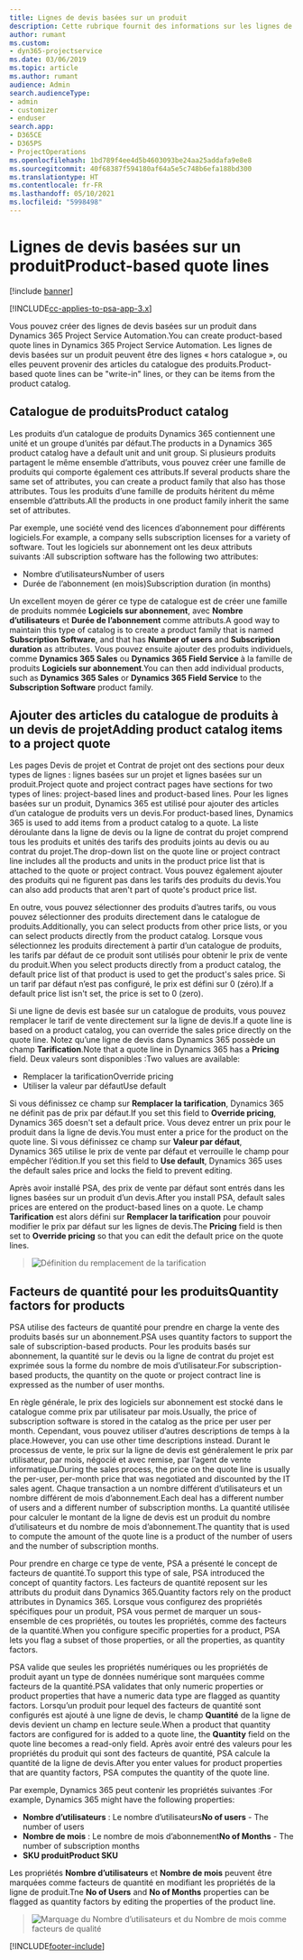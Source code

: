 ```yaml
---
title: Lignes de devis basées sur un produit
description: Cette rubrique fournit des informations sur les lignes de devis basées sur un produit.
author: rumant
ms.custom:
- dyn365-projectservice
ms.date: 03/06/2019
ms.topic: article
ms.author: rumant
audience: Admin
search.audienceType:
- admin
- customizer
- enduser
search.app:
- D365CE
- D365PS
- ProjectOperations
ms.openlocfilehash: 1bd789f4ee4d5b4603093be24aa25addafa9e8e8
ms.sourcegitcommit: 40f68387f594180af64a5e5c748b6efa188bd300
ms.translationtype: HT
ms.contentlocale: fr-FR
ms.lasthandoff: 05/10/2021
ms.locfileid: "5998498"
---
```

# <a name="product-based-quote-lines"></a><span data-ttu-id="85a32-103">Lignes de devis basées sur un produit</span><span class="sxs-lookup"><span data-stu-id="85a32-103">Product-based quote lines</span></span>

[!include [banner](../includes/psa-now-project-operations.md)]

[!INCLUDE[cc-applies-to-psa-app-3.x](../includes/cc-applies-to-psa-app-3x.md)]


<span data-ttu-id="85a32-104">Vous pouvez créer des lignes de devis basées sur un produit dans Dynamics 365 Project Service Automation.</span><span class="sxs-lookup"><span data-stu-id="85a32-104">You can create product-based quote lines in Dynamics 365 Project Service Automation.</span></span> <span data-ttu-id="85a32-105">Les lignes de devis basées sur un produit peuvent être des lignes « hors catalogue », ou elles peuvent provenir des articles du catalogue des produits.</span><span class="sxs-lookup"><span data-stu-id="85a32-105">Product-based quote lines can be "write-in" lines, or they can be items from the product catalog.</span></span>

## <a name="product-catalog"></a><span data-ttu-id="85a32-106">Catalogue de produits</span><span class="sxs-lookup"><span data-stu-id="85a32-106">Product catalog</span></span>

<span data-ttu-id="85a32-107">Les produits d’un catalogue de produits Dynamics 365 contiennent une unité et un groupe d’unités par défaut.</span><span class="sxs-lookup"><span data-stu-id="85a32-107">The products in a Dynamics 365 product catalog have a default unit and unit group.</span></span> <span data-ttu-id="85a32-108">Si plusieurs produits partagent le même ensemble d’attributs, vous pouvez créer une famille de produits qui comporte également ces attributs.</span><span class="sxs-lookup"><span data-stu-id="85a32-108">If several products share the same set of attributes, you can create a product family that also has those attributes.</span></span> <span data-ttu-id="85a32-109">Tous les produits d’une famille de produits héritent du même ensemble d’attributs.</span><span class="sxs-lookup"><span data-stu-id="85a32-109">All the products in one product family inherit the same set of attributes.</span></span>

<span data-ttu-id="85a32-110">Par exemple, une société vend des licences d’abonnement pour différents logiciels.</span><span class="sxs-lookup"><span data-stu-id="85a32-110">For example, a company sells subscription licenses for a variety of software.</span></span> <span data-ttu-id="85a32-111">Tout les logiciels sur abonnement ont les deux attributs suivants :</span><span class="sxs-lookup"><span data-stu-id="85a32-111">All subscription software has the following two attributes:</span></span>

- <span data-ttu-id="85a32-112">Nombre d’utilisateurs</span><span class="sxs-lookup"><span data-stu-id="85a32-112">Number of users</span></span> 
- <span data-ttu-id="85a32-113">Durée de l’abonnement (en mois)</span><span class="sxs-lookup"><span data-stu-id="85a32-113">Subscription duration (in months)</span></span>

<span data-ttu-id="85a32-114">Un excellent moyen de gérer ce type de catalogue est de créer une famille de produits nommée **Logiciels sur abonnement**, avec **Nombre d’utilisateurs** et **Durée de l’abonnement** comme attributs.</span><span class="sxs-lookup"><span data-stu-id="85a32-114">A good way to maintain this type of catalog is to create a product family that is named **Subscription Software**, and that has **Number of users** and **Subscription duration** as attributes.</span></span> <span data-ttu-id="85a32-115">Vous pouvez ensuite ajouter des produits individuels, comme **Dynamics 365 Sales** ou **Dynamics 365 Field Service** à la famille de produits **Logiciels sur abonnement**.</span><span class="sxs-lookup"><span data-stu-id="85a32-115">You can then add individual products, such as **Dynamics 365 Sales** or **Dynamics 365 Field Service** to the **Subscription Software** product family.</span></span>

## <a name="adding-product-catalog-items-to-a-project-quote"></a><span data-ttu-id="85a32-116">Ajouter des articles du catalogue de produits à un devis de projet</span><span class="sxs-lookup"><span data-stu-id="85a32-116">Adding product catalog items to a project quote</span></span>

<span data-ttu-id="85a32-117">Les pages Devis de projet et Contrat de projet ont des sections pour deux types de lignes : lignes basées sur un projet et lignes basées sur un produit.</span><span class="sxs-lookup"><span data-stu-id="85a32-117">Project quote and project contract pages have sections for two types of lines: project-based lines and product-based lines.</span></span> <span data-ttu-id="85a32-118">Pour les lignes basées sur un produit, Dynamics 365 est utilisé pour ajouter des articles d’un catalogue de produits vers un devis.</span><span class="sxs-lookup"><span data-stu-id="85a32-118">For product-based lines, Dynamics 365 is used to add items from a product catalog to a quote.</span></span> <span data-ttu-id="85a32-119">La liste déroulante dans la ligne de devis ou la ligne de contrat du projet comprend tous les produits et unités des tarifs des produits joints au devis ou au contrat du projet.</span><span class="sxs-lookup"><span data-stu-id="85a32-119">The drop-down list on the quote line or project contract line includes all the products and units in the product price list that is attached to the quote or project contract.</span></span> <span data-ttu-id="85a32-120">Vous pouvez également ajouter des produits qui ne figurent pas dans les tarifs des produits du devis.</span><span class="sxs-lookup"><span data-stu-id="85a32-120">You can also add products that aren't part of quote's product price list.</span></span>

<span data-ttu-id="85a32-121">En outre, vous pouvez sélectionner des produits d’autres tarifs, ou vous pouvez sélectionner des produits directement dans le catalogue de produits.</span><span class="sxs-lookup"><span data-stu-id="85a32-121">Additionally, you can select products from other price lists, or you can select products directly from the product catalog.</span></span> <span data-ttu-id="85a32-122">Lorsque vous sélectionnez les produits directement à partir d’un catalogue de produits, les tarifs par défaut de ce produit sont utilisés pour obtenir le prix de vente du produit.</span><span class="sxs-lookup"><span data-stu-id="85a32-122">When you select products directly from a product catalog, the default price list of that product is used to get the product's sales price.</span></span> <span data-ttu-id="85a32-123">Si un tarif par défaut n’est pas configuré, le prix est défini sur 0 (zéro).</span><span class="sxs-lookup"><span data-stu-id="85a32-123">If a default price list isn't set, the price is set to 0 (zero).</span></span>

<span data-ttu-id="85a32-124">Si une ligne de devis est basée sur un catalogue de produits, vous pouvez remplacer le tarif de vente directement sur la ligne de devis.</span><span class="sxs-lookup"><span data-stu-id="85a32-124">If a quote line is based on a product catalog, you can override the sales price directly on the quote line.</span></span> <span data-ttu-id="85a32-125">Notez qu’une ligne de devis dans Dynamics 365 possède un champ **Tarification**.</span><span class="sxs-lookup"><span data-stu-id="85a32-125">Note that a quote line in Dynamics 365 has a **Pricing** field.</span></span> <span data-ttu-id="85a32-126">Deux valeurs sont disponibles :</span><span class="sxs-lookup"><span data-stu-id="85a32-126">Two values are available:</span></span>

- <span data-ttu-id="85a32-127">Remplacer la tarification</span><span class="sxs-lookup"><span data-stu-id="85a32-127">Override pricing</span></span>  
- <span data-ttu-id="85a32-128">Utiliser la valeur par défaut</span><span class="sxs-lookup"><span data-stu-id="85a32-128">Use default</span></span>

<span data-ttu-id="85a32-129">Si vous définissez ce champ sur **Remplacer la tarification**, Dynamics 365 ne définit pas de prix par défaut.</span><span class="sxs-lookup"><span data-stu-id="85a32-129">If you set this field to **Override pricing**, Dynamics 365 doesn't set a default price.</span></span> <span data-ttu-id="85a32-130">Vous devez entrer un prix pour le produit dans la ligne de devis.</span><span class="sxs-lookup"><span data-stu-id="85a32-130">You must enter a price for the product on the quote line.</span></span> <span data-ttu-id="85a32-131">Si vous définissez ce champ sur **Valeur par défaut**, Dynamics 365 utilise le prix de vente par défaut et verrouille le champ pour empêcher l’édition.</span><span class="sxs-lookup"><span data-stu-id="85a32-131">If you set this field to **Use default**, Dynamics 365 uses the default sales price and locks the field to prevent editing.</span></span>

<span data-ttu-id="85a32-132">Après avoir installé PSA, des prix de vente par défaut sont entrés dans les lignes basées sur un produit d’un devis.</span><span class="sxs-lookup"><span data-stu-id="85a32-132">After you install PSA, default sales prices are entered on the product-based lines on a quote.</span></span> <span data-ttu-id="85a32-133">Le champ **Tarification** est alors défini sur **Remplacer la tarification** pour pouvoir modifier le prix par défaut sur les lignes de devis.</span><span class="sxs-lookup"><span data-stu-id="85a32-133">The **Pricing** field is then set to **Override pricing** so that you can edit the default price on the quote lines.</span></span>

> ![Définition du remplacement de la tarification](media/basic-guide-10.png)
 
## <a name="quantity-factors-for-products"></a><span data-ttu-id="85a32-135">Facteurs de quantité pour les produits</span><span class="sxs-lookup"><span data-stu-id="85a32-135">Quantity factors for products</span></span>

<span data-ttu-id="85a32-136">PSA utilise des facteurs de quantité pour prendre en charge la vente des produits basés sur un abonnement.</span><span class="sxs-lookup"><span data-stu-id="85a32-136">PSA uses quantity factors to support the sale of subscription-based products.</span></span> <span data-ttu-id="85a32-137">Pour les produits basés sur abonnement, la quantité sur le devis ou la ligne de contrat du projet est exprimée sous la forme du nombre de mois d’utilisateur.</span><span class="sxs-lookup"><span data-stu-id="85a32-137">For subscription-based products, the quantity on the quote or project contract line is expressed as the number of user months.</span></span>

<span data-ttu-id="85a32-138">En règle générale, le prix des logiciels sur abonnement est stocké dans le catalogue comme prix par utilisateur par mois.</span><span class="sxs-lookup"><span data-stu-id="85a32-138">Usually, the price of subscription software is stored in the catalog as the price per user per month.</span></span> <span data-ttu-id="85a32-139">Cependant, vous pouvez utiliser d’autres descriptions de temps à la place.</span><span class="sxs-lookup"><span data-stu-id="85a32-139">However, you can use other time descriptions instead.</span></span> <span data-ttu-id="85a32-140">Durant le processus de vente, le prix sur la ligne de devis est généralement le prix par utilisateur, par mois, négocié et avec remise, par l’agent de vente informatique.</span><span class="sxs-lookup"><span data-stu-id="85a32-140">During the sales process, the price on the quote line is usually the per-user, per-month price that was negotiated and discounted by the IT sales agent.</span></span> <span data-ttu-id="85a32-141">Chaque transaction a un nombre différent d’utilisateurs et un nombre différent de mois d’abonnement.</span><span class="sxs-lookup"><span data-stu-id="85a32-141">Each deal has a different number of users and a different number of subscription months.</span></span> <span data-ttu-id="85a32-142">La quantité utilisée pour calculer le montant de la ligne de devis est un produit du nombre d’utilisateurs et du nombre de mois d’abonnement.</span><span class="sxs-lookup"><span data-stu-id="85a32-142">The quantity that is used to compute the amount of the quote line is a product of the number of users and the number of subscription months.</span></span>

<span data-ttu-id="85a32-143">Pour prendre en charge ce type de vente, PSA a présenté le concept de facteurs de quantité.</span><span class="sxs-lookup"><span data-stu-id="85a32-143">To support this type of sale, PSA introduced the concept of quantity factors.</span></span> <span data-ttu-id="85a32-144">Les facteurs de quantité reposent sur les attributs du produit dans Dynamics 365.</span><span class="sxs-lookup"><span data-stu-id="85a32-144">Quantity factors rely on the product attributes in Dynamics 365.</span></span> <span data-ttu-id="85a32-145">Lorsque vous configurez des propriétés spécifiques pour un produit, PSA vous permet de marquer un sous-ensemble de ces propriétés, ou toutes les propriétés, comme des facteurs de la quantité.</span><span class="sxs-lookup"><span data-stu-id="85a32-145">When you configure specific properties for a product, PSA lets you flag a subset of those properties, or all the properties, as quantity factors.</span></span>

<span data-ttu-id="85a32-146">PSA valide que seules les propriétés numériques ou les propriétés de produit ayant un type de données numérique sont marquées comme facteurs de la quantité.</span><span class="sxs-lookup"><span data-stu-id="85a32-146">PSA validates that only numeric properties or product properties that have a numeric data type are flagged as quantity factors.</span></span> <span data-ttu-id="85a32-147">Lorsqu’un produit pour lequel des facteurs de quantité sont configurés est ajouté à une ligne de devis, le champ **Quantité** de la ligne de devis devient un champ en lecture seule.</span><span class="sxs-lookup"><span data-stu-id="85a32-147">When a product that quantity factors are configured for is added to a quote line, the **Quantity** field on the quote line becomes a read-only field.</span></span> <span data-ttu-id="85a32-148">Après avoir entré des valeurs pour les propriétés du produit qui sont des facteurs de quantité, PSA calcule la quantité de la ligne de devis.</span><span class="sxs-lookup"><span data-stu-id="85a32-148">After you enter values for product properties that are quantity factors, PSA computes the quantity of the quote line.</span></span>

<span data-ttu-id="85a32-149">Par exemple, Dynamics 365 peut contenir les propriétés suivantes :</span><span class="sxs-lookup"><span data-stu-id="85a32-149">For example, Dynamics 365 might have the following properties:</span></span> 

- <span data-ttu-id="85a32-150">**Nombre d’utilisateurs** : Le nombre d’utilisateurs</span><span class="sxs-lookup"><span data-stu-id="85a32-150">**No of users** - The number of users</span></span> 
- <span data-ttu-id="85a32-151">**Nombre de mois** : Le nombre de mois d’abonnement</span><span class="sxs-lookup"><span data-stu-id="85a32-151">**No of Months** - The number of subscription months</span></span>
- <span data-ttu-id="85a32-152">**SKU produit**</span><span class="sxs-lookup"><span data-stu-id="85a32-152">**Product SKU**</span></span> 

<span data-ttu-id="85a32-153">Les propriétés **Nombre d’utilisateurs** et **Nombre de mois** peuvent être marquées comme facteurs de quantité en modifiant les propriétés de la ligne de produit.</span><span class="sxs-lookup"><span data-stu-id="85a32-153">Tne **No of Users** and **No of Months** properties can be flagged as quantity factors by editing the properties of the product line.</span></span> 

> ![Marquage du Nombre d’utilisateurs et du Nombre de mois comme facteurs de qualité](media/basic-guide-11.png)
 


[!INCLUDE[footer-include](../includes/footer-banner.md)]